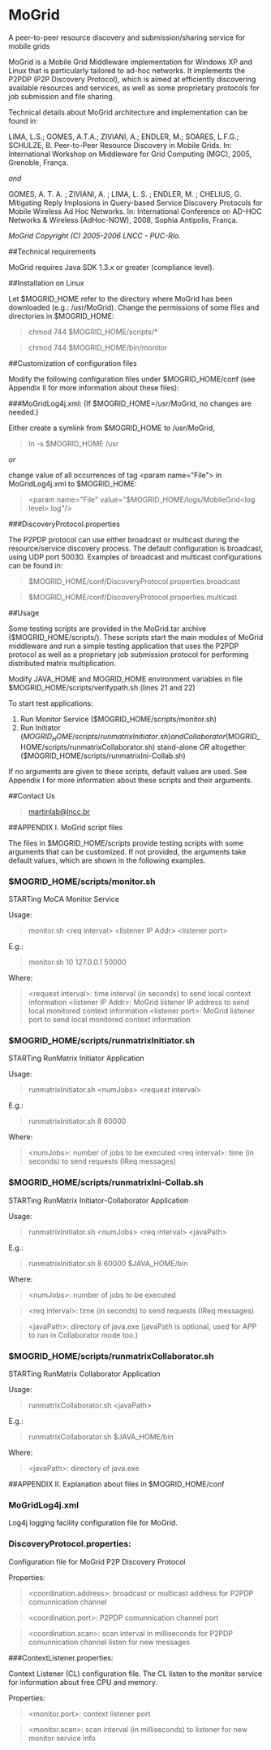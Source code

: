# MoGrid
A peer-to-peer resource discovery and submission/sharing service for mobile grids

MoGrid is a Mobile Grid Middleware implementation for Windows XP and Linux that is particularly tailored to ad-hoc networks. It implements the P2PDP (P2P Discovery Protocol), which is aimed at efficiently discovering available resources and services, as well as some proprietary protocols for job submission and file sharing. 

Technical details about MoGrid architecture and implementation can be found in:

LIMA, L.S.; GOMES, A.T.A.; ZIVIANI, A.; ENDLER, M.; SOARES, L.F.G.; SCHULZE, B. 
Peer-to-Peer Resource Discovery in Mobile Grids. 
In: International Workshop on Middleware for Grid Computing (MGC),
2005, Grenoble, França. 

*and*

GOMES, A. T. A. ; ZIVIANI, A. ; LIMA, L. S. ; ENDLER, M. ; CHELIUS, G.
Mitigating Reply Implosions in Query-based Service Discovery Protocols for Mobile Wireless Ad Hoc Networks. 
In: International Conference on AD-HOC Networks & Wireless (AdHoc-NOW), 
2008, Sophia Antipolis, França. 

*MoGrid Copyright (C) 2005-2006 LNCC - PUC-Rio.*

##Technical requirements

MoGrid requires Java SDK 1.3.x or greater (compliance level).

##Installation on Linux

Let $MOGRID_HOME refer to the directory where MoGrid has been downloaded (e.g.: /usr/MoGrid). Change the permissions of some files and directories in $MOGRID_HOME:
> chmod 744 $MOGRID_HOME/scripts/*

> chmod 744 $MOGRID_HOME/bin/monitor

##Customization of configuration files

Modify the following configuration files under $MOGRID_HOME/conf (see Appendix II for more information about these files):

###MoGridLog4j.xml: (If $MOGRID_HOME=/usr/MoGrid, no changes are needed.) 

Either create a symlink from $MOGRID_HOME to /usr/MoGrid,
> ln -s $MOGRID_HOME /usr

*or* 

change value of all occurrences of tag \<param name="File"\> in MoGridLog4j.xml to $MOGRID_HOME:
> \<param name="File" value="$MOGRID_HOME/logs/MobileGrid\<log level\>.log"/\>

###DiscoveryProtocol.properties

The P2PDP protocol can use either broadcast or multicast during the resource/service discovery process.  The default configuration is broadcast, using UDP port 50030.  Examples of broadcast and multicast configurations can be found in:

> $MOGRID_HOME/conf/DiscoveryProtocol.properties.broadcast

> $MOGRID_HOME/conf/DiscoveryProtocol.properties.multicast

##Usage

Some testing scripts are provided in the MoGrid.tar archive ($MOGRID_HOME/scripts/). These scripts start the main modules of MoGrid middleware and run a simple testing application that uses the P2PDP protocol as well as a proprietary job submission protocol for performing distributed matrix multiplication. 

Modify JAVA_HOME and MOGRID_HOME environment variables in file $MOGRID_HOME/scripts/verifypath.sh (lines 21 and 22)

To start test applications:

1. Run Monitor Service ($MOGRID_HOME/scripts/monitor.sh)
2. Run Initiator ($MOGRID_HOME/scripts/runmatrixInitiator.sh) and Collaborator ($MOGRID_HOME/scripts/runmatrixCollaborator.sh) stand-alone *OR* altogether ($MOGRID_HOME/scripts/runmatrixIni-Collab.sh)

If no arguments are given to these scripts, default values are used. See Appendix I for more information about these scripts and their arguments.

##Contact Us

> martinlab@lncc.br

##APPENDIX I. MoGrid script files

The files in $MOGRID_HOME/scripts provide testing scripts with some arguments that can be customized. If not provided, the arguments take default values, which are shown in the following examples.

### $MOGRID_HOME/scripts/monitor.sh

STARTing MoCA Monitor Service

Usage: 
> monitor.sh \<req interval\> \<listener IP Addr\> \<listener port\>

E.g.:
> monitor.sh  10             127.0.0.1          50000        

Where:
> \<request interval\>: time interval (in seconds) to send local context information
> \<listener IP Addr\>: MoGrid listener IP address to send local monitored context information
> \<listener port\>: MoGrid listener port to send local monitored context information

### $MOGRID_HOME/scripts/runmatrixInitiator.sh

STARTing RunMatrix Initiator Application

Usage: 
> runmatrixInitiator.sh \<numJobs\> \<request interval\>

E.g.: 
> runmatrixInitiator.sh  8         60000          

Where:
> \<numJobs\>: number of jobs to be executed
> \<req interval\>: time (in seconds) to send requests (IReq messages)

### $MOGRID_HOME/scripts/runmatrixIni-Collab.sh
STARTing RunMatrix Initiator-Collaborator Application

Usage: 
> runmatrixInitiator.sh \<numJobs\> \<req interval\> \<javaPath\>

E.g.: 
> runmatrixInitiator.sh  8         60000          $JAVA_HOME/bin

Where:
> \<numJobs\>: number of jobs to be executed

> \<req interval\>: time (in seconds) to send requests (IReq messages)

> \<javaPath\>: directory of java.exe (javaPath is optional, used for APP to run in Collaborator mode too.)

### $MOGRID_HOME/scripts/runmatrixCollaborator.sh

STARTing RunMatrix Collaborator Application

Usage: 
> runmatrixCollaborator.sh \<javaPath\>

E.g.: 
> runmatrixCollaborator.sh  $JAVA_HOME/bin

Where:
> \<javaPath\>: directory of java.exe 

##APPENDIX II. Explanation about files in $MOGRID_HOME/conf

### MoGridLog4j.xml

Log4j logging facility configuration file for MoGrid.

### DiscoveryProtocol.properties:

Configuration file for MoGrid P2P Discovery Protocol

Properties:
> \<coordination.address\>: broadcast or multicast address for P2PDP comunnication channel

> \<coordination.port\>:    P2PDP comunnication channel port

> \<coordination.scan\>:    scan interval in milliseconds for P2PDP comunnication channel listen for new messages

###ContextListener.properties:

Context Listener (CL) configuration file. The CL listen to the monitor service for information about free CPU and memory.

Properties:
> \<monitor.port\>: context listener port

> \<monitor.scan\>: scan interval (in milliseconds) to listener for new monitor service info

